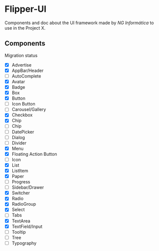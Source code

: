 # Flipper-UI

Components and doc about the UI framework made by *NG Informática* to use in the Project X.

## Components

Migration status

- [x] Advertise
- [x] AppBar/Header
- [ ] AutoComplete
- [x] Avatar
- [x] Badge
- [x] Box
- [x] Button
- [ ] Icon Button
- [ ] Carousel/Gallery
- [x] Checkbox
- [x] Chip
- [ ] Chip
- [ ] DatePicker
- [ ] Dialog
- [ ] Divider
- [x] Menu
- [x] Floating Action Button
- [ ] Icon
- [x] List
- [x] ListItem
- [x] Paper
- [ ] Progress
- [ ] Sidebar/Drawer
- [x] Switcher
- [x] Radio
- [x] RadioGroup
- [x] Select
- [ ] Tabs
- [x] TextArea
- [x] TextField/Input
- [ ] Tooltip
- [ ] Tree
- [ ] Typography
